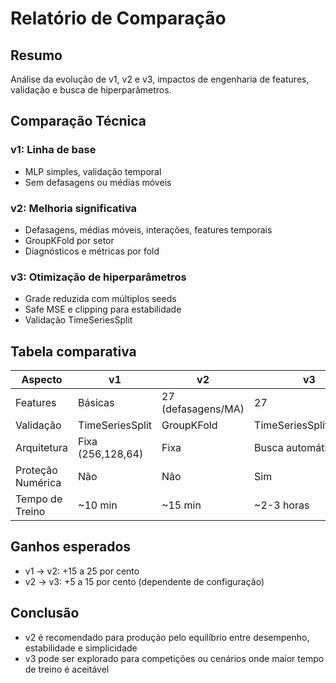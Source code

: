 # Relatório de Comparação

## Resumo

Análise da evolução de v1, v2 e v3, impactos de engenharia de features, validação e busca de hiperparâmetros.

## Comparação Técnica

### v1: Linha de base
- MLP simples, validação temporal
- Sem defasagens ou médias móveis

### v2: Melhoria significativa
- Defasagens, médias móveis, interações, features temporais
- GroupKFold por setor
- Diagnósticos e métricas por fold

### v3: Otimização de hiperparâmetros
- Grade reduzida com múltiplos seeds
- Safe MSE e clipping para estabilidade
- Validação TimeSeriesSplit

## Tabela comparativa

| Aspecto | v1 | v2 | v3 |
|---------|----|----|-----|
| Features | Básicas | 27 (defasagens/MA) | 27 |
| Validação | TimeSeriesSplit | GroupKFold | TimeSeriesSplit+Seeds |
| Arquitetura | Fixa (256,128,64) | Fixa | Busca automática |
| Proteção Numérica | Não | Não | Sim |
| Tempo de Treino | ~10 min | ~15 min | ~2-3 horas |

## Ganhos esperados

- v1 -> v2: +15 a 25 por cento
- v2 -> v3: +5 a 15 por cento (dependente de configuração)

## Conclusão

- v2 é recomendado para produção pelo equilíbrio entre desempenho, estabilidade e simplicidade
- v3 pode ser explorado para competições ou cenários onde maior tempo de treino é aceitável
